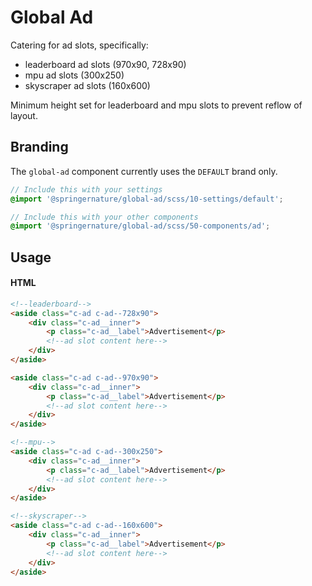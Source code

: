 # Global Ad

Catering for ad slots, specifically:
- leaderboard ad slots (970x90, 728x90)
- mpu ad slots (300x250)
- skyscraper ad slots (160x600)

Minimum height set for leaderboard and mpu slots to prevent reflow of layout.

## Branding

The `global-ad` component currently uses the `DEFAULT` brand only.

```scss
// Include this with your settings
@import '@springernature/global-ad/scss/10-settings/default';

// Include this with your other components
@import '@springernature/global-ad/scss/50-components/ad';
```

## Usage

#### HTML
```html
<!--leaderboard-->
<aside class="c-ad c-ad--728x90">
    <div class="c-ad__inner">
        <p class="c-ad__label">Advertisement</p>
        <!--ad slot content here-->
    </div>
</aside>

<aside class="c-ad c-ad--970x90">
    <div class="c-ad__inner">
        <p class="c-ad__label">Advertisement</p>
        <!--ad slot content here-->
    </div>
</aside>

<!--mpu-->
<aside class="c-ad c-ad--300x250">
    <div class="c-ad__inner">
        <p class="c-ad__label">Advertisement</p>
        <!--ad slot content here-->
    </div>
</aside>

<!--skyscraper-->
<aside class="c-ad c-ad--160x600">
    <div class="c-ad__inner">
        <p class="c-ad__label">Advertisement</p>
        <!--ad slot content here-->
    </div>
</aside>
```
